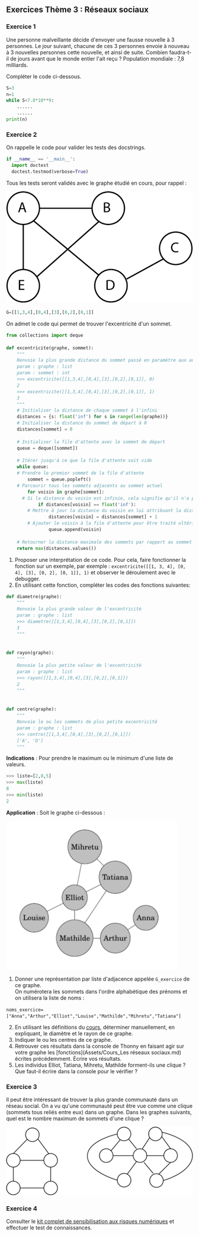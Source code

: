 ## Exercices Thème 3 : Réseaux sociaux


### Exercice 1

Une personne malveillante décide d'envoyer une fausse nouvelle à 3 personnes. Le jour suivant, chacune de ces 3 personnes envoie à nouveau à 3 nouvelles personnes cette nouvelle, et ainsi de suite. Combien faudra-t-il de jours avant que le monde entier l'ait reçu ?
Population mondiale : 7,8 milliards.

Compléter le code ci-dessous.

```Python
S=3
n=1
while S<7.8*10**9:
    ......
    ......
print(n)
```

### Exercice 2

On rappelle le code pour valider les tests des docstrings.

```Python
if __name__ == '__main__':
  import doctest
  doctest.testmod(verbose=True)
```

Tous les tests seront validés avec le graphe étudié en cours, pour rappel : 

<img src="Assets/graphe_relations.png">

```Python
G=[[1,3,4],[0,4],[3],[0,2],[0,1]]
```


On admet le code qui permet de trouver l'excentricité d'un sommet.

```Python
from collections import deque

def excentricite(graphe, sommet):
    """
    Renvoie la plus grande distance du sommet passé en paramètre aux autres sommets de graphe
    param : graphe : list
    param : sommet : int
    >>> excentricite([[1,3,4],[0,4],[3],[0,2],[0,1]], 0)
    2
    >>> excentricite([[1,3,4],[0,4],[3],[0,2],[0,1]], 1)
    3
    """
    # Initialiser la distance de chaque sommet à l'infini
    distances = {s: float('inf') for s in range(len(graphe))}
    # Initialiser la distance du sommet de départ à 0
    distances[sommet] = 0

    # Initialiser la file d'attente avec le sommet de départ
    queue = deque([sommet])

    # Itérer jusqu'à ce que la file d'attente soit vide
    while queue:
    # Prendre le premier sommet de la file d'attente
        sommet = queue.popleft()
    # Parcourir tous les sommets adjacents au sommet actuel
        for voisin in graphe[sommet]:
      # Si la distance du voisin est infinie, cela signifie qu'il n'a pas encore été visité
            if distances[voisin] == float('inf'):
        # Mettre à jour la distance du voisin en lui attribuant la distance du sommet actuel + 1
                distances[voisin] = distances[sommet] + 1
        # Ajouter le voisin à la file d'attente pour être traité ultérieurement
                queue.append(voisin)

    # Retourner la distance maximale des sommets par rapport au sommet de départ
    return max(distances.values())
```

1. Proposer une interprétation de ce code. Pour cela, faire fonctionner la fonction sur un exemple, par exemple : `excentricite([[1, 3, 4], [0, 4], [3], [0, 2], [0, 1]], 1)` et observer le déroulement avec le debugger.
2. En utilisant cette fonction, compléter les codes des fonctions suivantes:

```Python
def diametre(graphe):
    """
    Renvoie la plus grande valeur de l'excentricité
    param : graphe : list
    >>> diametre([[1,3,4],[0,4],[3],[0,2],[0,1]])
    3
    """
    

def rayon(graphe):
    """
    Renvoie la plus petite valeur de l'excentricité
    param : graphe : list
    >>> rayon([[1,3,4],[0,4],[3],[0,2],[0,1]])
    2
    """


def centre(graphe):
    """
    Renvoie le ou les sommets de plus petite excentricité
    param : graphe : list
    >>> centre([[1,3,4],[0,4],[3],[0,2],[0,1]])
    ['A', 'D']
    """
```

**Indications** : Pour prendre le maximum ou le minimum d'une liste de valeurs.

```Python
>>> liste=[2,8,5]
>>> max(liste)
8
>>> min(liste)
2
```

**Application** : Soit le graphe ci-dessous :

<img height="400px" src="Assets/graphe_relations2.png">

1. Donner une représentation par liste d'adjacence appelée `G_exercice` de ce graphe.  
On numérotera les sommets dans l'ordre alphabétique des prénoms et on utilisera la liste de noms :

`noms_exercice=["Anna","Arthur","Elliot","Louise","Mathilde","Mihretu","Tatiana"]`

2. En utilisant les définitions du [cours](Assets/Code_reseaux_sociaux.py), déterminer manuellement, en expliquant, le diamètre et le rayon de ce graphe.
3. Indiquer le ou les centres de ce graphe.
4. Retrouver ces résultats dans la console de Thonny en faisant agir sur votre graphe les [fonctions](Assets/Cours_Les réseaux sociaux.md) écrites précédemment. Écrire vos résultats.
5. Les individus Elliot, Tatiana, Mihretu, Mathilde forment-ils une clique ? Que faut-il écrire dans la console pour le vérifier ?

### Exercice 3

Il peut être intéressant de trouver la plus grande communauté dans un réseau social. On a vu qu'une communauté peut être vue comme une clique (sommets tous reliés entre eux) dans un graphe. Dans les graphes suivants, quel est le nombre maximum de sommets d'une clique ?

<img src="Assets/cliques.png">

### Exercice 4

Consulter le [kit complet de sensibilisation aux risques numériques](Assets/kit_complet_de_sensibilisation.pdf) et effectuer le test de connaissances.
